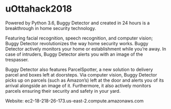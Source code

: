 # uOttahack2018
Powered by Python 3.6, Buggy Detector and created in 24 hours is a breakthrough in home security technology.

Featuring facial recognition, speech recognition, and computer vision; Buggy Detector revolutionizes the way home security works. Buggy Detector actively monitors your home or establishment while you’re away. In case of intruders, Buggy Detector alerts you with an image of the trespasser.

Buggy Detector also features ParcelSpotter, a new solution to delivery parcel and boxes left at doorsteps. Via computer vision, Buggy Detector picks up on parcels (such as Amazon’s) left at the door and alerts you of its arrival alongside an image of it. Furthermore, it also actively monitors parcels ensuring their security and safety in your yard.

Website: ec2-18-218-26-173.us-east-2.compute.amazonaws.com
